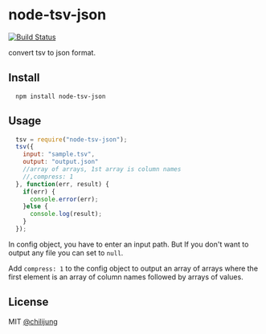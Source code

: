 # node-tsv-json

[![Build Status](https://travis-ci.org/DataGarage/node-tsv-json.png?branch=master)](https://travis-ci.org/DataGarage/node-tsv-json)

convert tsv to json format.

## Install

```
  npm install node-tsv-json
```

## Usage

```javascript
  tsv = require("node-tsv-json");
  tsv({
    input: "sample.tsv", 
    output: "output.json"
    //array of arrays, 1st array is column names
    //,compress: 1
  }, function(err, result) {
    if(err) {
      console.error(err);
    }else {
      console.log(result);
    }
  });
```

In config object, you have to enter an input path. But If you don't want to output any file you can set to `null`.

Add `compress: 1` to the config object to output an array of arrays where the first element is an array of column names followed by arrays of values.

## License 

MIT [@chilijung](http://github.com/chilijung)
